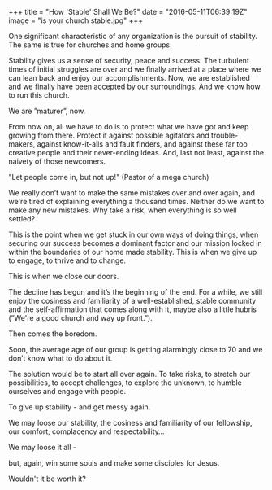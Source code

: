 +++
title = "How 'Stable' Shall We Be?"
date = "2016-05-11T06:39:19Z"
image = "is your church stable.jpg"
+++

One significant characteristic of any organization is the pursuit of stability. The same is true for churches and home groups.

Stability gives us a sense of security, peace and success. The turbulent times of initial struggles are over and we finally arrived at a place where we can lean back and enjoy our accomplishments. Now, we are established and we finally have been accepted by our surroundings. And we know how to run this church.

We are ”maturer”, now.

From now on, all we have to do is to protect what we have got and keep growing from there. Protect it against possible agitators and trouble-makers, against know-it-alls and fault finders, and against these far too creative people and their never-ending ideas. And, last not least, against the naivety of those newcomers.

"Let people come in, but not up!" (Pastor of a mega church)

We really don’t want to make the same mistakes over and over again, and we're tired of explaining everything a thousand times. Neither do we want to make any new mistakes. Why take a risk, when everything is so well settled?

This is the point when we get stuck in our own ways of doing things, when securing our success becomes a dominant factor and our mission locked in within the boundaries of our home made stability. This is when we give up to engage, to thrive and to change.

This is when we close our doors.

The decline has begun and it’s the beginning of the end. For a while, we still enjoy the cosiness and familiarity of a well-established, stable community and the self-affirmation that comes along with it, maybe also a little hubris (”We're a good church and way up front.”).

Then comes the boredom.

Soon, the average age of our group is getting alarmingly close to 70 and we don’t know what to do about it.

The solution would be to start all over again. To take risks, to stretch our possibilities, to accept challenges, to explore the unknown, to humble ourselves and engage with people.

To give up stability - and get messy again.

We may loose our stability, the cosiness and familiarity of our fellowship, our comfort, complacency and respectability…

We may loose it all -

but, again, win some souls and make some disciples for Jesus.

Wouldn't it be worth it?
